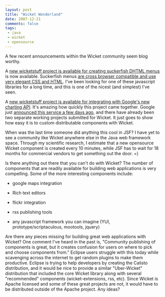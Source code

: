 ```yaml
---
layout: post
title: "Wicket Wonderland"
date: 2007-12-21
comments: false
tags:
 - java
 - wicket
 - opensource
---
```


A few recent announcements within the Wicket community seem blog worthy.



A [new wicketstuff project is available for creating suckerfish DHTML menus](http://javathoughts.capesugarbird.com/2007/11/suckerfish-dropdowns-for-wicket.html) is now available. Suckerfish menus [are cross browser compatible and use very elegant CSS and HTML](http://www.htmldog.com/articles/suckerfish/dropdowns/). I've been looking for one of these javascript libraries for a long time, and this is one of the nicest (and simplest) I've seen.



A [new wicketstuff project is available for integrating with Google's new charting API](http://www.codecommit.com/blog/java/a-wicket-api-for-google-charts). It's amazing how quickly this project came together. Google just [announced this service a few days ago](http://feeds.feedburner.com/~r/ajaxian/~3/196196588/use-the-google-chart-api-to-create-charts-for-your-web-applications), and there have already been two separate working projects submitted for Wicket. It just goes to show how easy it is to custom distributable components with Wicket.



When was the last time someone did anything this cool in JSF? I have yet to see a community like Wicket anywhere else in the Java web framework space. Through my scientific research, I estimate that a new opensource Wicket component is created every 10 minutes, while JSF has to wait for 18 months for commercial vendors to get something out the door. =)



Is there anything out there that you can't do with Wicket? The number of components that are readily available for building web applications is very compelling. Some of the more interesting components include:



  - google maps integration


  - Rich text editors


  - flickr integration


  - rss publishing tools


  - any javascript framework you can imagine (YUI, prototype/scriptaculous, mootools, jquery)




Are there any pieces missing for building great web applications with Wicket? One comment I've heard in the past is, "Community publishing of components is great, but it creates confusion for users on where to pick and choose components from." Eclipse users struggle with this today while scavenging across the internet to get random plugins to make them productive. Eclipse is trying to help developers by creating the Calisto distribution, and it would be nice to provide a similar "Uber-Wicket" distribution that included the core Wicket library along with several "recommended" components (wicket-extensions, rss, etc). Since Wicket is Apache licensed and some of these great projects are not, it would have to be distributed outside of the Apache project. Any ideas?


